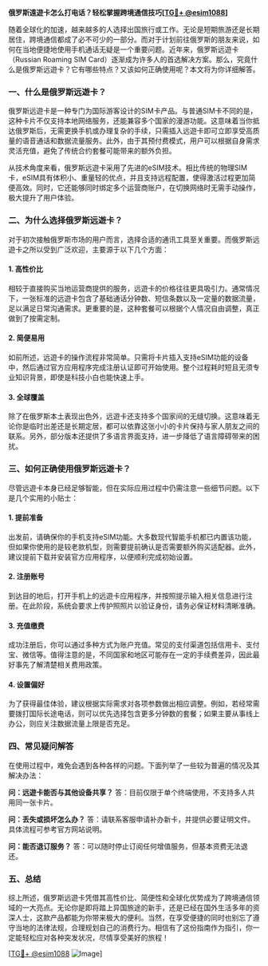 **俄罗斯遠遊卡怎么打电话？轻松掌握跨境通信技巧[[TG💪+ @esim1088](https://t.me/s/esim1088)]**

随着全球化的加速，越来越多的人选择出国旅行或工作。无论是短期旅游还是长期居住，跨境通信都成了必不可少的一部分。而对于计划前往俄罗斯的朋友来说，如何在当地便捷地使用手机通话无疑是一个重要问题。近年来，俄罗斯远遊卡（Russian Roaming SIM Card）逐渐成为许多人的首选解决方案。那么，究竟什么是俄罗斯远遊卡？它有哪些特点？又该如何正确使用呢？本文将为你详细解答。

### 一、什么是俄罗斯远遊卡？

俄罗斯远遊卡是一种专门为国际游客设计的SIM卡产品。与普通SIM卡不同的是，这种卡片不仅支持本地网络服务，还能兼容多个国家的漫游功能。这意味着当你抵达俄罗斯后，无需更换手机或办理复杂的手续，只需插入远遊卡即可立即享受高质量的语音通话和数据流量服务。此外，由于其预付费模式，用户可以根据自身需求灵活充值，避免了传统合约套餐可能带来的额外负担。

从技术角度来看，俄罗斯远遊卡采用了先进的eSIM技术。相比传统的物理SIM卡，eSIM具有体积小、重量轻的优点，并且支持远程配置，使得激活过程更加简便高效。同时，它还能够同时绑定多个运营商账户，在切换网络时无需手动操作，极大提升了用户体验。

### 二、为什么选择俄罗斯远遊卡？

对于初次接触俄罗斯市场的用户而言，选择合适的通讯工具至关重要。而俄罗斯远遊卡之所以受到广泛欢迎，主要源于以下几个方面：

#### 1. 高性价比

相较于直接购买当地运营商提供的服务，远遊卡的价格往往更具吸引力。通常情况下，一张标准的远遊卡包含了基础通话分钟数、短信条数以及一定量的数据流量，足以满足日常沟通需求。更重要的是，这种套餐可以根据个人情况自由调整，真正做到了按需定制。

#### 2. 简便易用

如前所述，远遊卡的操作流程非常简单。只需将卡片插入支持eSIM功能的设备中，然后通过官方应用程序完成注册认证即可开始使用。整个过程耗时短且无须专业知识背景，即使是科技小白也能快速上手。

#### 3. 全球覆盖

除了在俄罗斯本土表现出色外，远遊卡还支持多个国家间的无缝切换。这意味着无论你是临时出差还是长期定居，都可以依靠这张小小的卡片保持与家人朋友之间的联系。另外，部分版本还提供了多语言界面支持，进一步降低了语言障碍带来的困扰。

### 三、如何正确使用俄罗斯远遊卡？

尽管远遊卡本身已经足够智能，但在实际应用过程中仍需注意一些细节问题。以下是几个实用的小贴士：

#### 1. 提前准备

出发前，请确保你的手机支持eSIM功能。大多数现代智能手机都已内置该功能，但如果你使用的是较老款机型，则需要提前确认是否需要额外购买适配器。此外，建议提前下载并安装官方应用程序，以便顺利完成初始设置。

#### 2. 注册账号

到达目的地后，打开手机上的远遊卡应用程序，并按照提示输入相关信息进行注册。在此阶段，系统会要求上传护照照片以验证身份，请务必保证材料清晰准确。

#### 3. 充值缴费

成功注册后，你可以通过多种方式为账户充值。常见的支付渠道包括信用卡、支付宝、微信等。值得注意的是，不同国家和地区可能存在一定的手续费差异，因此最好事先了解清楚相关费用政策。

#### 4. 设置偏好

为了获得最佳体验，建议根据实际需求对各项参数做出相应调整。例如，若经常需要拨打国际长途电话，则可以优先选择包含更多分钟数的套餐；如果主要从事线上办公，则应关注数据流量上限是否充足。

### 四、常见疑问解答

在使用过程中，难免会遇到各种各样的问题。下面列举了一些较为普遍的情况及其解决办法：

**问：远遊卡能否与其他设备共享？**
答：目前仅限于单个终端使用，不支持多人共用同一张卡片。

**问：丢失或损坏怎么办？**
答：请联系客服申请补办新卡，并提供必要证明文件。具体流程可参考官方网站说明。

**问：能否退订服务？**
答：可以随时停止订阅任何增值服务，但基本资费无法退还。

### 五、总结

综上所述，俄罗斯远遊卡凭借其高性价比、简便性和全球化优势成为了跨境通信领域的一大亮点。无论你是即将踏上异国旅途的新手，还是已经在国外生活多年的资深人士，这款产品都能为你带来极大的便利。当然，在享受便捷的同时也别忘了遵守当地的法律法规，合理规划自己的消费行为。相信有了这份指南作为指引，你一定能轻松应对各种突发状况，尽情享受美好的旅程！

[[TG💪+ @esim1088](https://t.me/s/esim1088) ![Image](https://i.postimg.cc/4NQfJmqS/Snipaste-2025-05-13-00-14-12.png)]